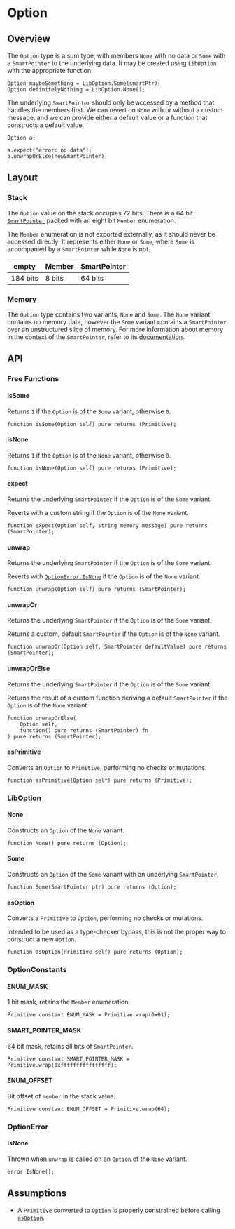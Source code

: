# Option

## Overview

The `Option` type is a sum type, with members `None` with no data or `Some` with a `SmartPointer` to
the underlying data. It may be created using `LibOption` with the appropriate function.

```solidity
Option maybeSomething = LibOption.Some(smartPtr);
Option definitelyNothing = LibOption.None();
```

The underlying `SmartPointer` should only be accessed by a method that handles the members first.
We can revert on `None` with or without a custom message, and we can provide either a default value
or a function that constructs a default value.

```solidity
Option a;

a.expect("error: no data");
a.unwrapOrElse(newSmartPointer);
```

## Layout

### Stack

The `Option` value on the stack occupies 72 bits. There is a 64 bit
[`SmartPointer`](ch02-07-smart-pointer.md) packed with an eight bit `Member` enumeration.

The `Member` enumeration is not exported externally, as it should never be accessed directly. It
represents either `None` or `Some`, where `Some` is accompanied by a `SmartPointer` while `None` is
not.

| empty    | Member | SmartPointer |
| -------- | ------ | ------------ |
| 184 bits | 8 bits | 64 bits      |

### Memory

The `Option` type contains two variants, `None` and `Some`. The `None` variant contains no memory
data, however the `Some` variant contains a `SmartPointer` over an unstructured slice of memory. For
more information about memory in the context of the `SmartPointer`, refer to its
[documentation](ch02-07-smart-pointer.md).

## API

### Free Functions

#### isSome

Returns `1` if the `Option` is of the `Some` variant, otherwise `0`.

```solidity
function isSome(Option self) pure returns (Primitive);
```
#### isNone

Returns `1` if the `Option` is of the `None` variant, otherwise `0`.

```solidity
function isNone(Option self) pure returns (Primitive);
```
#### expect

Returns the underlying `SmartPointer` if the `Option` is of the `Some` variant.

Reverts with a custom string if the `Option` is of the `None` variant.

```solidity
function expect(Option self, string memory message) pure returns (SmartPointer);
```
#### unwrap

Returns the underlying `SmartPointer` if the `Option` is of the `Some` variant.

Reverts with [`OptionError.IsNone`](#isnone-1) if the `Option` is of the `None` variant.

```solidity
function unwrap(Option self) pure returns (SmartPointer);
```
#### unwrapOr

Returns the underlying `SmartPointer` if the `Option` is of the `Some` variant.

Returns a custom, default `SmartPointer` if the `Option` is of the `None` variant.

```solidity
function unwrapOr(Option self, SmartPointer defaultValue) pure returns (SmartPointer);
```
#### unwrapOrElse

Returns the underlying `SmartPointer` if the `Option` is of the `Some` variant.

Returns the result of a custom function deriving a default `SmartPointer` if the `Option` is of the
`None` variant.

```solidity
function unwrapOrElse(
    Option self,
    function() pure returns (SmartPointer) fn
) pure returns (SmartPointer);
```
#### asPrimitive

Converts an `Option` to `Primitive`, performing no checks or mutations.

```solidity
function asPrimitive(Option self) pure returns (Primitive);
```

### LibOption

#### None

Constructs an `Option` of the `None` variant.

```solidity
function None() pure returns (Option);
```

#### Some

Constructs an `Option` of the `Some` variant with an underlying `SmartPointer`.

```solidity
function Some(SmartPointer ptr) pure returns (Option);
```

#### asOption

Converts a `Primitive` to `Option`, performing no checks or mutations.

Intended to be used as a type-checker bypass, this is not the proper way to construct a new
`Option`.

```solidity
function asOption(Primitive self) pure returns (Option);
```

### OptionConstants

#### ENUM_MASK

1 bit mask, retains the `Member` enumeration.

```solidity
Primitive constant ENUM_MASK = Primitive.wrap(0x01);
```

#### SMART_POINTER_MASK

64 bit mask, retains all bits of `SmartPointer`.

```solidity
Primitive constant SMART_POINTER_MASK = Primitive.wrap(0xffffffffffffffff);
```

#### ENUM_OFFSET

Bit offset of `member` in the stack value.

```solidity
Primitive constant ENUM_OFFSET = Primitive.wrap(64);
```

### OptionError

#### IsNone

Thrown when `unwrap` is called on an `Option` of the `None` variant.

```solidity
error IsNone();
```

## Assumptions

- A `Primitive` converted to `Option` is properly constrained before calling [`asOption`](#asoption).
